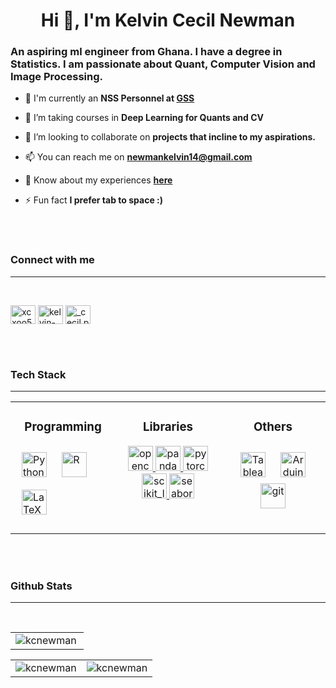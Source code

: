<h1 align="center">Hi 👋, I'm Kelvin Cecil Newman</h1>
<h3 >An aspiring ml engineer from Ghana. I have a degree in Statistics. I am passionate about Quant, Computer Vision and Image Processing.</h3>


- 💼 I'm currently an **NSS Personnel at <a href="https://www.statsghana.gov.gh/">GSS  </a>**

- 🌱 I’m taking courses in **Deep Learning for Quants and CV**

- 👯 I’m looking to collaborate on **projects that incline to my aspirations.**

- 📫 You can reach me on **newmankelvin14@gmail.com**

- 📄 Know about my experiences **<a href="https://drive.google.com/file/d/1n5Riq1Cp6_23Rid6XfEosTVfBgqTqMPO/view?usp=drive_link">here  </a>**

- ⚡ Fun fact **I prefer tab to space :)**

<br>
<br>

<h3 align="left">Connect with me</h3>

---
<br>
<p align="left">
    <a href="https://twitter.com/xcxoo5" target="blank"><img align="center" src="https://raw.githubusercontent.com/rahuldkjain/github-profile-readme-generator/master/src/images/icons/Social/twitter.svg" alt="xcxoo5" height="30" width="40" /></a>
    <a href="https://linkedin.com/in/kelvin-newman-09b961255" target="blank"><img align="center" src="https://raw.githubusercontent.com/rahuldkjain/github-profile-readme-generator/master/src/images/icons/Social/linked-in-alt.svg" alt="kelvin-newman-09b961255" height="30" width="40" /></a>
    <a href="https://instagram.com/_cecil.py" target="blank"><img align="center" src="https://raw.githubusercontent.com/rahuldkjain/github-profile-readme-generator/master/src/images/icons/Social/instagram.svg" alt="_cecil.py" height="30" width="40" /></a>
</p>

<br>
<br>
<h3 align="left">Tech Stack</h3>

---
<table>
<tr>
<td valign="top" width="33%">
<h3 align="center">Programming</h3>
<div align="center">

<p align="left"> 
<a href="https://www.python.org/" target="_blank"><img style="margin: 10px" src="https://profilinator.rishav.dev/skills-assets/python-original.svg" alt="Python" height="40" /></a>
<a href="https://www.r-project.org/" target="_blank"><img style="margin: 10px" src="https://profilinator.rishav.dev/skills-assets/r.svg" alt="R" height="40" />
<a href="https://www.latex-project.org/" target="_blank"><img style="margin: 10px" src="https://profilinator.rishav.dev/skills-assets/latex.png" alt="LaTeX" height="40" /></a>  



</div>
</td>

<td valign="top" width="33%">
<h3 align="center">Libraries</h3>
<div align="center">
</a> <a href="https://opencv.org/" target="_blank" rel="noreferrer"> <img src="https://www.vectorlogo.zone/logos/opencv/opencv-icon.svg" alt="opencv" width="40" height="40"/> </a> 
<a href="https://pandas.pydata.org/" target="_blank" rel="noreferrer"> <img src="https://avatars.githubusercontent.com/u/21206976?s=200&v=4" alt="pandas" width="40" height="40"/> </a> 
<a href="https://pytorch.org/" target="_blank" rel="noreferrer"> <img src="https://www.vectorlogo.zone/logos/pytorch/pytorch-icon.svg" alt="pytorch" width="40" height="40"/> </a> 
<a href="https://scikit-learn.org/" target="_blank" rel="noreferrer"> <img src="https://upload.wikimedia.org/wikipedia/commons/0/05/Scikit_learn_logo_small.svg" alt="scikit_learn" width="40" height="40"/> </a> <a href="https://seaborn.pydata.org/" target="_blank" rel="noreferrer"> <img src="https://seaborn.pydata.org/_images/logo-mark-lightbg.svg" alt="seaborn" width="40" height="40"/> </a>

</div>
</td>

<td valign="top" width="33%">
<h3 align="center">Others</h3>
<div align="center">  
<a href="https://www.tableau.com/" target="_blank"><img style="margin: 10px" src="https://profilinator.rishav.dev/skills-assets/tableau.svg" alt="Tableau" height="40" /></a>  
<a href="https://www.arduino.cc/" target="_blank"><img style="margin: 10px" src="https://profilinator.rishav.dev/skills-assets/arduino.png" alt="Arduino" height="40" /></a> 
<a href="https://git-scm.com/" target="_blank" rel="noreferrer"> <img src="https://www.vectorlogo.zone/logos/git-scm/git-scm-icon.svg" alt="git" width="40" height="40"/> </a>  


</div>
</td></tr></table>
</p>



<br>
<br>
<h3 align="left">Github Stats</h3>

---
<br>

<p>
    <table align="center">
        <tr>
            <td valign="top" width="100%">
                    <img align="left" src="https://github-readme-stats.vercel.app/api/top-langs?username=kcnewman&show_icons=true&locale=en&layout=compact" alt="kcnewman" />
            </td>
        </tr>
    </table>  
</p>


<p>
    <table>
        <tr>
            <td valign="top" width="50%">
                <div align="center">  
                    <img align="center" src="https://github-readme-stats.vercel.app/api?username=kcnewman&show_icons=true&locale=en" alt="kcnewman" />
                </div>
            </td>
            <td valign="top" width="50%">
                <div align="center">
                    <img align="center" src="https://github-readme-streak-stats.herokuapp.com/?user=kcnewman&" alt="kcnewman" />
                </div>
            </td>
        </tr>
    </table>  
</p>    

